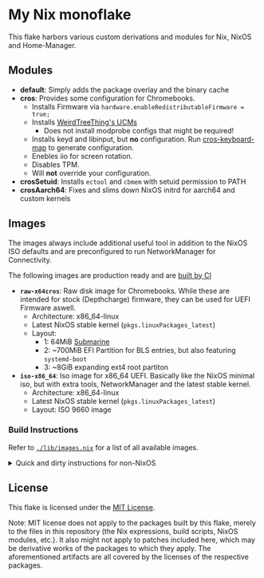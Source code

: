 # My Nix monoflake

This flake harbors various custom derivations and modules for Nix, NixOS and Home-Manager.

## Modules

- **default**: Simply adds the package overlay and the binary cache
- **cros**: Provides some configuration for Chromebooks. 
  - Installs Firmware via `hardware.enableRedistributableFirmware = true;`
  - Installs [WeirdTreeThing's UCMs](https://github.com/WeirdTreeThing/alsa-ucm-conf-cros)
    - Does not install modprobe configs that might be required!
  - Installs keyd and libinput, but **no** configuration. Run [cros-keyboard-map]() to generate configuration.
  - Enebles iio for screen rotation.
  - Disables TPM.
  - Will **not** override your configuration.
- **crosSetuid**: Installs `ectool` and `cbmem` with setuid permission to PATH
- **crosAarch64**: Fixes and slims down NixOS initrd for aarch64 and custom kernels

## Images

The images always include additional useful tool in addition to the NixOS ISO defaults and are preconfigured to run NetworkManager for Connectivity.

The following images are production ready and are [built by CI](https://github.com/ninelore/flake/actions/workflows/images.yml)

- **`raw-x64cros`**: Raw disk image for Chromebooks. While these are intended for stock (Depthcharge) firmware, they can be used for UEFI Firmware aswell.
  - Architecture: x86_64-linux
  - Latest NixOS stable kernel (`pkgs.linuxPackages_latest`)
  - Layout:
    - 1: 64MiB [Submarine](https://github.com/fyralabs/submarine)
    - 2: ~700MiB EFI Partition for BLS entries, but also featuring `systemd-boot`
    - 3: ~8GiB expanding ext4 root partiton
- **`iso-x86_64`**: Iso image for x86_64 UEFI. Basically like the NixOS minimal iso, but with extra tools, NetworkManager and the latest stable kernel.
  - Architecture: x86_64-linux
  - Latest NixOS stable kernel (`pkgs.linuxPackages_latest`)
  - Layout: ISO 9660 image

### Build Instructions

Refer to [`./lib/images.nix`](lib/images.nix) for a list of all available images.

<details>
<summary>Quick and dirty instructions for non-NixOS</summary>

1. Have nix installed and the experimental features `nix-command flakes` enabled
2. ´nix run nixpkgs#cachix -- use 9lore`
3. ´nix build github:ninelore/flake#nixosImages.&lt;Image&gt;´
4. Image will be in `./result/` or `./result/iso/`

</details>

## License

This flake is licensed under the [MIT License](LICENSE.md).

Note: MIT license does not apply to the packages built by this flake,
merely to the files in this repository (the Nix expressions, build
scripts, NixOS modules, etc.). It also might not apply to patches
included here, which may be derivative works of the packages to which
they apply. The aforementioned artifacts are all covered by the
licenses of the respective packages.
